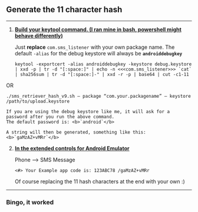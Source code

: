 ## Generate the 11 character hash

---

1.  <u>**Build your keytool command. (I ran mine in bash, powershell might behave differently)**</u>

    Just <b>replace</b> `com.sms_listener` with your own package name.
    The default `-alias` for the debug keystore will always be **`androiddebugkey`**

    ```
    keytool -exportcert -alias androiddebugkey -keystore debug.keystore | xxd -p | tr -d "[:space:]" | echo -n <<<com.sms_listener>>> `cat` | sha256sum | tr -d "[:space:]-" | xxd -r -p | base64 | cut -c1-11
    ```
OR
```
./sms_retriever_hash_v9.sh — package “com.your.packagename” — keystore /path/to/upload.keystore
```


    If you are using the debug keystore like me, it will ask for a password after you run the above command.
    The default password is: <b>`android`</b>

    A string will then be generated, something like this: <b>`gaMzAZ+vMRr`</b>

2.  <u>**In the extended controls for Android Emulator**</u>

    Phone --> SMS Message

    ```
    <#> Your Example app code is: 123ABC78 /gaMzAZ+vMRr
    ```

    Of course replacing the 11 hash characters at the end with your own :)

---

### Bingo, it worked
